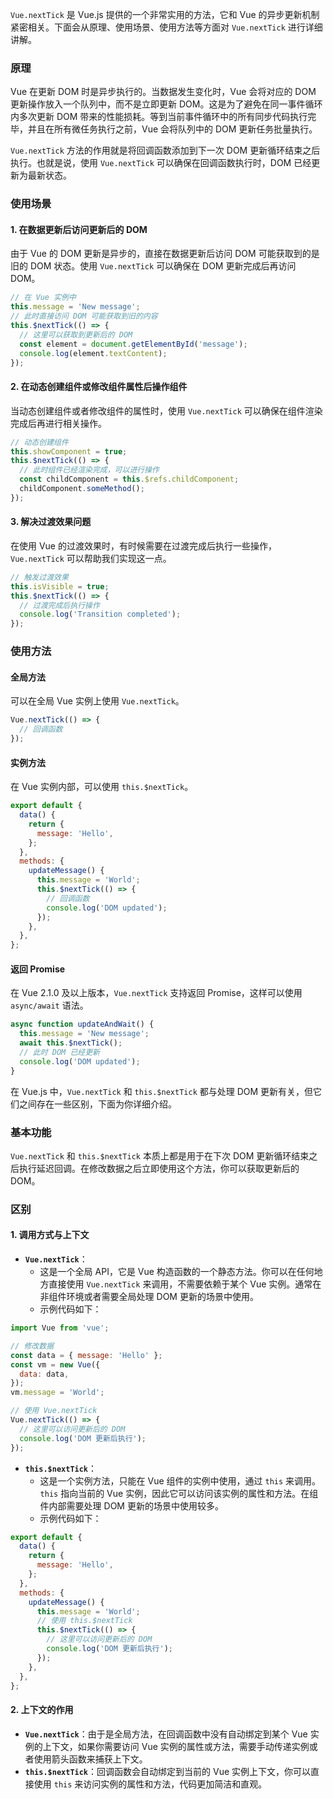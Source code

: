 `Vue.nextTick` 是 Vue.js 提供的一个非常实用的方法，它和 Vue 的异步更新机制紧密相关。下面会从原理、使用场景、使用方法等方面对 `Vue.nextTick` 进行详细讲解。

### 原理

Vue 在更新 DOM 时是异步执行的。当数据发生变化时，Vue 会将对应的 DOM 更新操作放入一个队列中，而不是立即更新 DOM。这是为了避免在同一事件循环内多次更新 DOM 带来的性能损耗。等到当前事件循环中的所有同步代码执行完毕，并且在所有微任务执行之前，Vue 会将队列中的 DOM 更新任务批量执行。

`Vue.nextTick` 方法的作用就是将回调函数添加到下一次 DOM 更新循环结束之后执行。也就是说，使用 `Vue.nextTick` 可以确保在回调函数执行时，DOM 已经更新为最新状态。

### 使用场景

#### 1. 在数据更新后访问更新后的 DOM

由于 Vue 的 DOM 更新是异步的，直接在数据更新后访问 DOM 可能获取到的是旧的 DOM 状态。使用 `Vue.nextTick` 可以确保在 DOM 更新完成后再访问 DOM。

```javascript
// 在 Vue 实例中
this.message = 'New message';
// 此时直接访问 DOM 可能获取到旧的内容
this.$nextTick(() => {
  // 这里可以获取到更新后的 DOM
  const element = document.getElementById('message');
  console.log(element.textContent);
});
```

#### 2. 在动态创建组件或修改组件属性后操作组件

当动态创建组件或者修改组件的属性时，使用 `Vue.nextTick` 可以确保在组件渲染完成后再进行相关操作。

```javascript
// 动态创建组件
this.showComponent = true;
this.$nextTick(() => {
  // 此时组件已经渲染完成，可以进行操作
  const childComponent = this.$refs.childComponent;
  childComponent.someMethod();
});
```

#### 3. 解决过渡效果问题

在使用 Vue 的过渡效果时，有时候需要在过渡完成后执行一些操作，`Vue.nextTick` 可以帮助我们实现这一点。

```javascript
// 触发过渡效果
this.isVisible = true;
this.$nextTick(() => {
  // 过渡完成后执行操作
  console.log('Transition completed');
});
```

### 使用方法

#### 全局方法

可以在全局 Vue 实例上使用 `Vue.nextTick`。

```javascript
Vue.nextTick(() => {
  // 回调函数
});
```

#### 实例方法

在 Vue 实例内部，可以使用 `this.$nextTick`。

```javascript
export default {
  data() {
    return {
      message: 'Hello',
    };
  },
  methods: {
    updateMessage() {
      this.message = 'World';
      this.$nextTick(() => {
        // 回调函数
        console.log('DOM updated');
      });
    },
  },
};
```

#### 返回 Promise

在 Vue 2.1.0 及以上版本，`Vue.nextTick` 支持返回 Promise，这样可以使用 `async/await` 语法。

```javascript
async function updateAndWait() {
  this.message = 'New message';
  await this.$nextTick();
  // 此时 DOM 已经更新
  console.log('DOM updated');
}
```

在 Vue.js 中，`Vue.nextTick` 和 `this.$nextTick` 都与处理 DOM 更新有关，但它们之间存在一些区别，下面为你详细介绍。

### 基本功能

`Vue.nextTick` 和 `this.$nextTick` 本质上都是用于在下次 DOM 更新循环结束之后执行延迟回调。在修改数据之后立即使用这个方法，你可以获取更新后的 DOM。

### 区别

#### 1. 调用方式与上下文

- **`Vue.nextTick`**：
  - 这是一个全局 API，它是 Vue 构造函数的一个静态方法。你可以在任何地方直接使用 `Vue.nextTick` 来调用，不需要依赖于某个 Vue 实例。通常在非组件环境或者需要全局处理 DOM 更新的场景中使用。
  - 示例代码如下：

```javascript
import Vue from 'vue';

// 修改数据
const data = { message: 'Hello' };
const vm = new Vue({
  data: data,
});
vm.message = 'World';

// 使用 Vue.nextTick
Vue.nextTick(() => {
  // 这里可以访问更新后的 DOM
  console.log('DOM 更新后执行');
});
```

- **`this.$nextTick`**：
  - 这是一个实例方法，只能在 Vue 组件的实例中使用，通过 `this` 来调用。`this` 指向当前的 Vue 实例，因此它可以访问该实例的属性和方法。在组件内部需要处理 DOM 更新的场景中使用较多。
  - 示例代码如下：

```javascript
export default {
  data() {
    return {
      message: 'Hello',
    };
  },
  methods: {
    updateMessage() {
      this.message = 'World';
      // 使用 this.$nextTick
      this.$nextTick(() => {
        // 这里可以访问更新后的 DOM
        console.log('DOM 更新后执行');
      });
    },
  },
};
```

#### 2. 上下文的作用

- **`Vue.nextTick`**：由于是全局方法，在回调函数中没有自动绑定到某个 Vue 实例的上下文，如果你需要访问 Vue 实例的属性或方法，需要手动传递实例或者使用箭头函数来捕获上下文。
- **`this.$nextTick`**：回调函数会自动绑定到当前的 Vue 实例上下文，你可以直接使用 `this` 来访问实例的属性和方法，代码更加简洁和直观。
